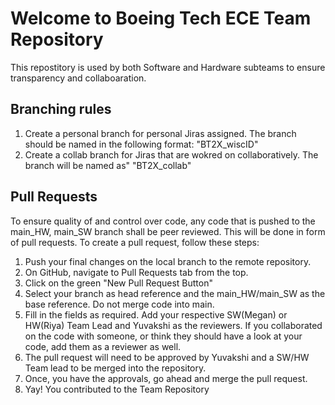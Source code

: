 # Welcome to Boeing Tech ECE Team Repository
This repostitory is used by both Software and Hardware subteams to ensure transparency and collaboaration.

## Branching rules
1. Create a personal branch for personal Jiras assigned. The branch should be named in the following format: "BT2X_wiscID"
2. Create a collab branch for Jiras that are wokred on collaboratively. The branch will be named as" "BT2X_collab"

## Pull Requests
To ensure quality of and control over code, any code that is pushed to the main_HW, main_SW branch shall be peer reviewed.
This will be done in form of pull requests. To create a pull request, follow these steps:
1. Push your final changes on the local branch to the remote repository.
2. On GitHub, navigate to Pull Requests tab from the top.
3. Click on the green "New Pull Request Button"
4. Select your branch as head reference and the main_HW/main_SW as the base reference. Do not merge code into main.
5. Fill in the fields as required. Add your respective SW(Megan) or HW(Riya) Team Lead and Yuvakshi as the reviewers. If you collaborated on the code with someone, or think they should have a look at your code, add them as a reviewer as well.
6. The pull request will need to be approved by Yuvakshi and a SW/HW Team lead to be merged into the repository.
7. Once, you have the approvals, go ahead and merge the pull request.
8. Yay! You contributed to the Team Repository
